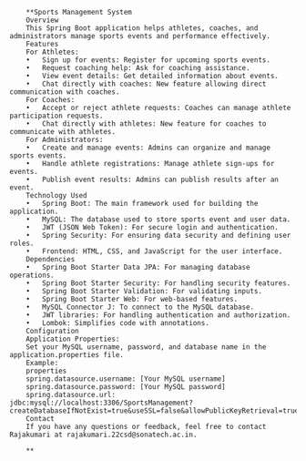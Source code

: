 		**Sports Management System
		Overview
		This Spring Boot application helps athletes, coaches, and administrators manage sports events and performance effectively.
		Features
		For Athletes:
		•	Sign up for events: Register for upcoming sports events.
		•	Request coaching help: Ask for coaching assistance.
		•	View event details: Get detailed information about events.
		•	Chat directly with coaches: New feature allowing direct communication with coaches.
		For Coaches:
		•	Accept or reject athlete requests: Coaches can manage athlete participation requests.
		•	Chat directly with athletes: New feature for coaches to communicate with athletes.
		For Administrators:
		•	Create and manage events: Admins can organize and manage sports events.
		•	Handle athlete registrations: Manage athlete sign-ups for events.
		•	Publish event results: Admins can publish results after an event.
		Technology Used
		•	Spring Boot: The main framework used for building the application.
		•	MySQL: The database used to store sports event and user data.
		•	JWT (JSON Web Token): For secure login and authentication.
		•	Spring Security: For ensuring data security and defining user roles.
		•	Frontend: HTML, CSS, and JavaScript for the user interface.
		Dependencies
		•	Spring Boot Starter Data JPA: For managing database operations.
		•	Spring Boot Starter Security: For handling security features.
		•	Spring Boot Starter Validation: For validating inputs.
		•	Spring Boot Starter Web: For web-based features.
		•	MySQL Connector J: To connect to the MySQL database.
		•	JWT libraries: For handling authentication and authorization.
		•	Lombok: Simplifies code with annotations.
		Configuration
		Application Properties:
		Set your MySQL username, password, and database name in the application.properties file.
		Example:
		properties
		spring.datasource.username: [Your MySQL username]
		spring.datasource.password: [Your MySQL password]
		spring.datasource.url: jdbc:mysql://localhost:3306/SportsManagement?createDatabaseIfNotExist=true&useSSL=false&allowPublicKeyRetrieval=true
		Contact
		If you have any questions or feedback, feel free to contact Rajakumari at rajakumari.22csd@sonatech.ac.in.
		
		**

